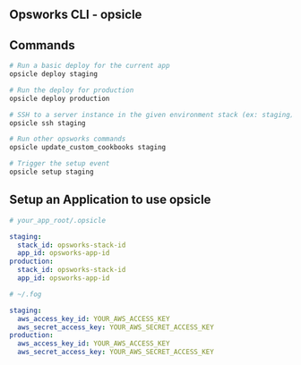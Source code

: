 Opsworks CLI - opsicle
---------------------

Commands
-------------- 
```bash
# Run a basic deploy for the current app
opsicle deploy staging

# Run the deploy for production
opsicle deploy production

# SSH to a server instance in the given environment stack (ex: staging)
opsicle ssh staging

# Run other opsworks commands
opsicle update_custom_cookbooks staging

# Trigger the setup event
opsicle setup staging
```

Setup an Application to use opsicle
-------
```yaml
# your_app_root/.opsicle

staging:
  stack_id: opsworks-stack-id
  app_id: opsworks-app-id
production:
  stack_id: opsworks-stack-id
  app_id: opsworks-app-id
```

```yaml
# ~/.fog

staging:
  aws_access_key_id: YOUR_AWS_ACCESS_KEY
  aws_secret_access_key: YOUR_AWS_SECRET_ACCESS_KEY
production:
  aws_access_key_id: YOUR_AWS_ACCESS_KEY
  aws_secret_access_key: YOUR_AWS_SECRET_ACCESS_KEY
```


